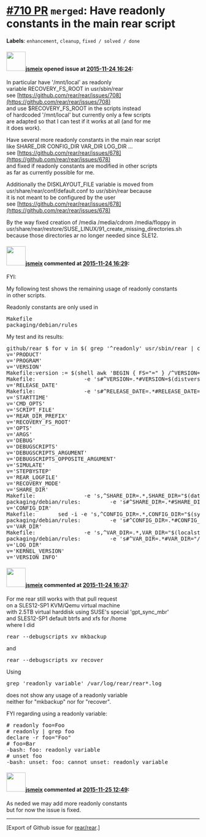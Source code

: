 [\#710 PR](https://github.com/rear/rear/pull/710) `merged`: Have readonly constants in the main rear script
===========================================================================================================

**Labels**: `enhancement`, `cleanup`, `fixed / solved / done`

#### <img src="https://avatars.githubusercontent.com/u/1788608?u=925fc54e2ce01551392622446ece427f51e2f0ce&v=4" width="50">[jsmeix](https://github.com/jsmeix) opened issue at [2015-11-24 16:24](https://github.com/rear/rear/pull/710):

In particular have '/mnt/local' as readonly  
variable RECOVERY\_FS\_ROOT in usr/sbin/rear  
see
[https://github.com/rear/rear/issues/708](https://github.com/rear/rear/issues/708)  
and use $RECOVERY\_FS\_ROOT in the scripts instead  
of hardcoded '/mnt/local' but currently only a few scripts  
are adapted so that I can test if it works at all (and for me  
it does work).

Have several more readonly constants in the main rear script  
like SHARE\_DIR CONFIG\_DIR VAR\_DIR LOG\_DIR ...  
see
[https://github.com/rear/rear/issues/678](https://github.com/rear/rear/issues/678)  
and fixed if readonly constants are modified in other scripts  
as far as currently possible for me.

Additionally the DISKLAYOUT\_FILE variable is moved from  
usr/share/rear/conf/default.conf to usr/sbin/rear because  
it is not meant to be configured by the user  
see
[https://github.com/rear/rear/issues/678](https://github.com/rear/rear/issues/678)

By the way fixed creation of /media /media/cdrom /media/floppy in  
usr/share/rear/restore/SUSE\_LINUX/91\_create\_missing\_directories.sh  
because those directories ar no longer needed since SLE12.

#### <img src="https://avatars.githubusercontent.com/u/1788608?u=925fc54e2ce01551392622446ece427f51e2f0ce&v=4" width="50">[jsmeix](https://github.com/jsmeix) commented at [2015-11-24 16:29](https://github.com/rear/rear/pull/710#issuecomment-159323962):

FYI:

My following test shows the remaining usage of readonly constants  
in other scripts.

Readonly constants are only used in

<pre>
Makefile
packaging/debian/rules
</pre>

My test and its results:

<pre>
github/rear $ for v in $( grep '^readonly' usr/sbin/rear | cut -d' ' -f2- | cut -d '=' -f1 ) ; do echo "v='$v'" ; find * | xargs grep "[^_]$v=" | grep -v ':[[:space:]]*#' ; echo ; done | grep -v '^usr/sbin/rear'
v='PRODUCT'
v='PROGRAM'
v='VERSION'
Makefile:version := $(shell awk 'BEGIN { FS="=" } /^VERSION=/ { print $$2}' $(rearbin))
Makefile:               -e 's#^VERSION=.*#VERSION=$(distversion)#' \
v='RELEASE_DATE'
Makefile:               -e 's#^RELEASE_DATE=.*#RELEASE_DATE="$(release_date)"#' \
v='STARTTIME'
v='CMD_OPTS'
v='SCRIPT_FILE'
v='REAR_DIR_PREFIX'
v='RECOVERY_FS_ROOT'
v='OPTS'
v='ARGS'
v='DEBUG'
v='DEBUGSCRIPTS'
v='DEBUGSCRIPTS_ARGUMENT'
v='DEBUGSCRIPTS_OPPOSITE_ARGUMENT'
v='SIMULATE'
v='STEPBYSTEP'
v='REAR_LOGFILE'
v='RECOVERY_MODE'
v='SHARE_DIR'
Makefile:               -e 's,^SHARE_DIR=.*,SHARE_DIR="$(datadir)/rear",' \
packaging/debian/rules:         -e 's#^SHARE_DIR=.*#SHARE_DIR="/usr/share/rear"#' \
v='CONFIG_DIR'
Makefile:       sed -i -e 's,^CONFIG_DIR=.*,CONFIG_DIR="$(sysconfdir)/rear",' \
packaging/debian/rules:         -e 's#^CONFIG_DIR=.*#CONFIG_DIR="/etc/rear"#' \
v='VAR_DIR'
Makefile:               -e 's,^VAR_DIR=.*,VAR_DIR="$(localstatedir)/lib/rear",' \
packaging/debian/rules:         -e 's#^VAR_DIR=.*#VAR_DIR="/var/lib/rear"#' \
v='LOG_DIR'
v='KERNEL_VERSION'
v='VERSION_INFO'
</pre>

#### <img src="https://avatars.githubusercontent.com/u/1788608?u=925fc54e2ce01551392622446ece427f51e2f0ce&v=4" width="50">[jsmeix](https://github.com/jsmeix) commented at [2015-11-24 16:37](https://github.com/rear/rear/pull/710#issuecomment-159329459):

For me rear still works with that pull request  
on a SLES12-SP1 KVM/Qemu virtual machine  
with 2.5TB virtual harddisk using SUSE's special 'gpt\_sync\_mbr'  
and SLES12-SP1 default btrfs and xfs for /home  
where I did

<pre>
rear --debugscripts xv mkbackup
</pre>

and

<pre>
rear --debugscripts xv recover
</pre>

Using

<pre>
grep 'readonly variable' /var/log/rear/rear*.log
</pre>

does not show any usage of a readonly variable  
neither for "mkbackup" nor for "recover".

FYI regarding using a readonly variable:

<pre>
# readonly foo=Foo
# readonly | grep foo
declare -r foo="Foo"
# foo=Bar
-bash: foo: readonly variable
# unset foo
-bash: unset: foo: cannot unset: readonly variable
</pre>

#### <img src="https://avatars.githubusercontent.com/u/1788608?u=925fc54e2ce01551392622446ece427f51e2f0ce&v=4" width="50">[jsmeix](https://github.com/jsmeix) commented at [2015-11-25 12:49](https://github.com/rear/rear/pull/710#issuecomment-159598619):

As neded we may add more readonly constants  
but for now the issue is fixed.

------------------------------------------------------------------------

\[Export of Github issue for
[rear/rear](https://github.com/rear/rear).\]
